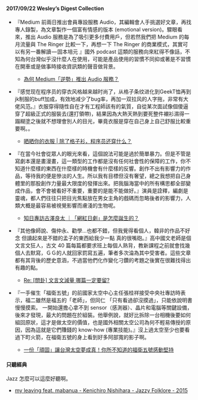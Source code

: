 #### 2017/09/22 Wesley’s Digest Collection

- 『Medium 前兩日推出會員專設服務 Audio，其編輯會人手挑選好文章，再找專人錄製，為文章製作一個富有情感的版本 (emotional version)。驟眼看來，推出 Audio 服務是為了吸引更多付費用戶，但若然我們把 Medium 的每月流量與 The Ringer 比較一下，再想一下 The Ringer 的商業模式，其實可以有另一番解讀 — 固本培元 』國外 podcast 這類的服務向來紅得不像話，不知為何台灣似乎沒什麼人在使用，可能是產品使用的習慣不同抑或著是不習慣在開車或是做事時接收資訊類的聲音做背景。
  - [為何 Medium「逆勢」推出 Audio 服務？](https://verbalflystep.com/medium-audio-ringer-2d19a6b060ce)
  
- 『感觉现在程序员的穿衣风格越来越时尚了，从格子条纹进化到GeekT恤再到jk制服的buff加成，有效地减少了bug率，再加一双拉风的人字拖，非常有大佬风范。』衣服穿得隨性自在才有工程師該有的氣質，自從某次面試像個傻逼穿了超級正式的服裝去(還打領帶)，結果因為大熱天熱到要死整件襯衫濕得一蹋糊塗之後就不想理會別人的目光，畢竟衣服是穿在自己身上自己舒服比較重要啊。。
  - [晒晒你的衣服 | 除了格子衫，程序员还穿什么？](https://juejin.im/entry/599e9c0ff265da248033444b/detail)
  
- 『在當今社會從眾人的眼光來看，這個說法可能是過於簡單暴力。但是不管是寫劇本還是畫漫畫，這一類型的工作都是沒有任何社會性的保障的工作，你不知道什麼樣的東西在什麼樣的時機會有什麼樣的反響。創作不出有影響力的作品，等待我的便是慘淡的人生。所以我有目標但沒有奢望，總之我想把自己身體里的那股創作力量最大限度的發揮出來。把我腦海當中的所有構思都全部變成作品，會不會被看好不重要，重要的是能不能做好。』演員是詮釋，編劇是靈魂，都人們往往只把目光焦點放在男女主角的戲碼而忽略後者的影響力，人類大概是最容易被視覺影響而膚淺的生物呢。
  - [知日專訪古澤良太 ｜「網紅日劇」是怎麼誕生的？](http://www.ifuun.com/a2016919361604/)
  
- 『其他像師說、傷仲永、勸學...也都不錯，但我覺得看個人，韓非的作品不好念  但讀起來是不錯的孟子的東西給我少一點  真的很嘴砲。』高中國文老師是個文言文狂人，古文 40 篇每篇都要求班上每個人熟背，教新課程之前就會找幾個人去默寫，ＧＧ的人就回家罰寫五遍，筆者多次淪為其中受害者。這些文章都有其背後的歷史意涵，不過當他們化作變化刁鑽的考題之後實在很難找得出有趣的點。
  - [Re: [問卦] 文言文減量 哪篇一定要留?](https://www.ptt.cc/bbs/Gossiping/M.1503681314.A.C97.html)


- 『一手催生「福衛五號」的前國家太空中心主任張桂祥接受中央社專訪時表示，福二雖然是福五的「老師」，但同仁 「只有看過卻沒摸過」，只能依說明書慢慢摸索。 一開始還擔心拿不到 sensor（感測器）、晶片和電腦等關鍵設備，後來才發現，最大的問題在於組裝。他舉例說，就好比拆除一台相機後要如何組回原狀，這才是做太空的價值，也是國外相關太空公司為何不輕易傳授的原因，因為這就是它們賺錢的 know-how (專業技能)。』沒上過太空至少也要看過下町火箭，在福衛五號的身上看到好多阿部寬的影子啊。
  - [一份「頑固」讓台灣太空夢成真！你所不知道的福衛五號感動堅持](https://buzzorange.com/techorange/2017/08/24/formosat-5-so-hard-to-build/)





#### 只聽經典
Jazz 怎麼可以這麼好聽啊。
- [my leaving feat. mabanua - Kenichiro Nishihara - Jazzy Folklore - 2015](https://www.youtube.com/watch?time_continue=197&v=HCRbay_EbMw)